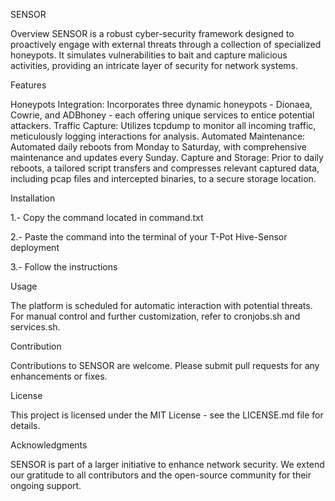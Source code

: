 SENSOR

Overview
SENSOR is a robust cyber-security framework designed to proactively engage with external threats through a collection of specialized honeypots. It simulates vulnerabilities to bait and capture malicious activities, providing an intricate layer of security for network systems.

Features

Honeypots Integration: Incorporates three dynamic honeypots - Dionaea, Cowrie, and ADBhoney - each offering unique services to entice potential attackers.
Traffic Capture: Utilizes tcpdump to monitor all incoming traffic, meticulously logging interactions for analysis.
Automated Maintenance: Automated daily reboots from Monday to Saturday, with comprehensive maintenance and updates every Sunday.
Capture and Storage: Prior to daily reboots, a tailored script transfers and compresses relevant captured data, including pcap files and intercepted binaries, to a secure storage location.

Installation

1.- Copy the command located in command.txt

2.- Paste the command into the terminal of your T-Pot Hive-Sensor deployment

3.- Follow the instructions

Usage

The platform is scheduled for automatic interaction with potential threats. For manual control and further customization, refer to cronjobs.sh and services.sh.

Contribution

Contributions to SENSOR are welcome. Please submit pull requests for any enhancements or fixes.

License

This project is licensed under the MIT License - see the LICENSE.md file for details.

Acknowledgments

SENSOR is part of a larger initiative to enhance network security. We extend our gratitude to all contributors and the open-source community for their ongoing support.
